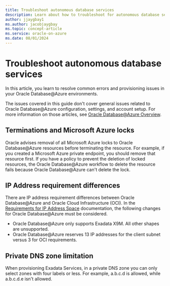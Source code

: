 ```yaml
---
title: Troubleshoot autonomous database services
description: Learn about how to troubleshoot for autonomous database services.
author: jjaygbay1
ms.author: jacobjaygbay
ms.topic: concept-article
ms.service: oracle-on-azure
ms.date: 08/01/2024
---
```


# Troubleshoot autonomous database services

In this article, you learn to resolve common errors and provisioning issues in your Oracle Database@Azure environments.

The issues covered in this guide don't cover general issues related to Oracle Database@Azure configuration, settings, and account setup. For more information on those articles, see [Oracle Database@Azure Overview](https://docs.oracle.com/iaas/Content/multicloud/oaaoverview.htm).

## Terminations and Microsoft Azure locks

Oracle advises removal of all Microsoft Azure locks to Oracle Database@Azure resources before terminating the resource. For example, if you created a Microsoft Azure private endpoint, you should remove that resource first. If you have a policy to prevent the deletion of locked resources, the Oracle Database@Azure workflow to delete the resource fails because Oracle Database@Azure can't delete the lock.

## IP Address requirement differences

There are IP address requirement differences between Oracle Database@Azure and Oracle Cloud Infrastructure (OCI). In the [Requirements for IP Address Space](https://docs.oracle.com/iaas/exadatacloud/exacs/ecs-network-setup.html#GUID-D5C577A1-BC11-470F-8A91-77609BBEF1EA) documentation, the following changes for Oracle Database@Azure must be considered.
* Oracle Database@Azure only supports Exadata X9M. All other shapes are unsupported.
* Oracle Database@Azure reserves 13 IP addresses for the client subnet versus 3 for OCI requirements.

## Private DNS zone limitation

When provisioning Exadata Services, in a private DNS zone you can only select zones with four labels or less. For example, a.b.c.d is allowed, while a.b.c.d.e isn't allowed.

